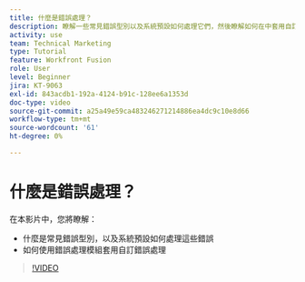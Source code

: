 ```yaml
---
title: 什麼是錯誤處理？
description: 瞭解一些常見錯誤型別以及系統預設如何處理它們，然後瞭解如何在中套用自訂錯誤處理 [!DNL Adobe Workfront Fusion].
activity: use
team: Technical Marketing
type: Tutorial
feature: Workfront Fusion
role: User
level: Beginner
jira: KT-9063
exl-id: 843acdb1-192a-4124-b91c-128ee6a1353d
doc-type: video
source-git-commit: a25a49e59ca483246271214886ea4dc9c10e8d66
workflow-type: tm+mt
source-wordcount: '61'
ht-degree: 0%

---
```


# 什麼是錯誤處理？

在本影片中，您將瞭解：

* 什麼是常見錯誤型別，以及系統預設如何處理這些錯誤
* 如何使用錯誤處理模組套用自訂錯誤處理

>[!VIDEO](https://video.tv.adobe.com/v/335304/?quality=12&learn=on)
